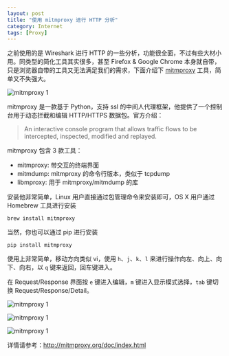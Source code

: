 ```yaml
---
layout: post
title: "使用 mitmproxy 进行 HTTP 分析"
category: Internet
tags: [Proxy]
---
```


之前使用的是 Wireshark 进行 HTTP 的一些分析，功能很全面，不过有些大材小用。同类型的简化工具其实很多，甚至 Firefox & Google Chrome 本身就自带，只是浏览器自带的工具又无法满足我们的需求，下面介绍下 [mitmproxy](http://mitmproxy.org) 工具，简单又不失强大。

![mitmproxy 1](http://cdn.09hd.com/images/2015/09/mitmproxy-1.png)

<!-- more -->
mitmproxy 是一款基于 Python，支持 ssl 的中间人代理框架，他提供了一个控制台用于动态拦截和编辑 HTTP/HTTPS 数据包。官方介绍：

>An interactive console program that allows traffic flows to be intercepted, inspected, modified and replayed.

mitmproxy 包含 3 款工具：

- mitmproxy: 带交互的终端界面
- mitmdump: mitmproxy 的命令行版本，类似于 tcpdump
- libmproxy: 用于 mitmproxy/mitmdump 的库

安装他非常简单，Linux 用户直接通过包管理命令来安装即可，OS X 用户通过 Homebrew 工具进行安装

    brew install mitmproxy

当然，你也可以通过 pip 进行安装

    pip install mitmproxy

使用上非常简单，移动方向类似 vi，使用 `h`、`j`、`k`、`l` 来进行操作向左、向上、向下、向右，以 `q` 键来返回，回车键进入。

在 Request/Response 界面按 `e` 键进入编辑，`m` 键进入显示模式选择，`tab` 键切换 Request/Response/Detail。

![mitmproxy 1](http://cdn.09hd.com/images/2015/09/mitmproxy-2.png)

![mitmproxy 1](http://cdn.09hd.com/images/2015/09/mitmproxy-3.png)

![mitmproxy 1](http://cdn.09hd.com/images/2015/09/mitmproxy-4.png)

详情请参考：<http://mitmproxy.org/doc/index.html>

